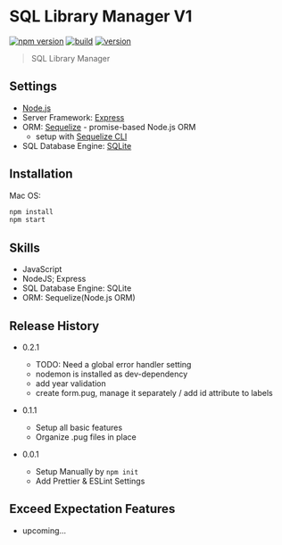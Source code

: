 # SQL Library Manager V1

[![npm version](https://badgen.net/badge/npm/v6.13.7/green?icon=npm)](https://www.npmjs.com/) [![build](https://badgen.net/badge/build/building/orange?icon=libraries)](https://github.com/brandonwie) [![version](https://badgen.net/badge/version/v0.0.1/orange?icon=kofi)](https://github.com/brandonwie)

> SQL Library Manager

## Settings

- [Node.js](https://nodejs.org/en/)
- Server Framework: [Express](https://expressjs.com/)
- ORM: [Sequelize](https://sequelize.org/) - promise-based Node.js ORM
  - setup with [Sequelize CLI](https://github.com/sequelize/cli)
- SQL Database Engine: [SQLite](https://www.sqlite.org/)

## Installation

Mac OS:

```sh
npm install
npm start
```

## Skills

- JavaScript
- NodeJS; Express
- SQL Database Engine: SQLite
- ORM: Sequelize(Node.js ORM)

## Release History

- 0.2.1

  - TODO: Need a global error handler setting
  - nodemon is installed as dev-dependency
  - add year validation
  - create form.pug, manage it separately / add id attribute to labels

- 0.1.1

  - Setup all basic features
  - Organize .pug files in place

- 0.0.1
  - Setup Manually by `npm init`
  - Add Prettier & ESLint Settings

## Exceed Expectation Features

- upcoming...
